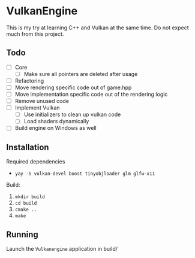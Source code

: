 # VulkanEngine

This is my try at learning C++ and Vulkan at the same time. Do not expect much from this project.

## Todo
- [ ] Core
  - [ ] Make sure all pointers are deleted after usage
- [ ]  Refactoring
- [ ] Move rendering specific code out of game.hpp
- [ ] Move implementation specific code out of the rendering logic
- [ ] Remove unused code
- [ ] Implement Vulkan
  - [ ] Use initializers to clean up vulkan code
  - [ ] Load shaders dynamically
- [ ] Build engine on Windows as well

## Installation

Required dependencies
- `yay -S vulkan-devel boost tinyobjloader glm glfw-x11`

Build:
1. `mkdir build`
2. `cd build`
3. `cmake ..`
4. `make`

## Running

Launch the `Vulkanengine` application in build/
